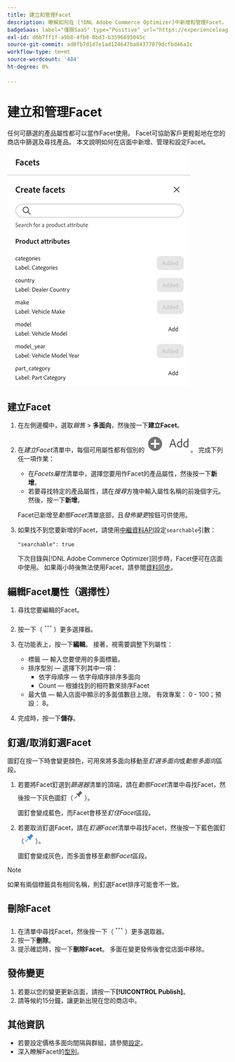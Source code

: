 ```yaml
---
title: 建立和管理Facet
description: 瞭解如何在 [!DNL Adobe Commerce Optimizer]中新增和管理Facet。
badgeSaas: label="僅限SaaS" type="Positive" url="https://experienceleague.adobe.com/zh-hant/docs/commerce/user-guides/product-solutions" tooltip="僅適用於Adobe Commerce as a Cloud Service和Adobe Commerce Optimizer專案(Adobe管理的SaaS基礎結構)。"
exl-id: d6b7ff1f-a9b8-4fb8-8bd3-b3596695045c
source-git-commit: ad8fb7d1d7e1ad124647ba84377079dcfbd46a3c
workflow-type: tm+mt
source-wordcount: '484'
ht-degree: 0%

---
```


# 建立和管理Facet

任何可篩選的產品屬性都可以當作Facet使用。 Facet可協助客戶更輕鬆地在您的商店中篩選及尋找產品。 本文說明如何在店面中新增、管理和設定Facet。

![建立Facet](../../assets/create-facet.png)

## 建立Facet

1. 在左側邊欄中，選取&#x200B;_銷售_ > **多面向**，然後按一下&#x200B;**建立Facet**。
1. 在&#x200B;*建立Facet*&#x200B;清單中，每個可用屬性都有個別的![新增按鈕](../../assets/btn-add.png)。 完成下列任一項作業：

   - 在&#x200B;*Facets屬性*&#x200B;清單中，選擇您要用作Facet的產品屬性，然後按一下&#x200B;**新增**。
   - 若要尋找特定的產品屬性，請在&#x200B;*搜尋*&#x200B;方塊中輸入屬性名稱的前幾個字元。 然後，按一下&#x200B;**新增**。

   Facet已新增至&#x200B;*動態Facet*&#x200B;清單底部，且&#x200B;*發佈變更*&#x200B;按鈕可供使用。

1. 如果找不到您要新增的Facet，請使用[中繼資料API](https://developer.adobe.com/commerce/services/reference/rest/#tag/Metadata)設定`searchable`引數：

   `"searchable": true`

   下次目錄與[!DNL Adobe Commerce Optimizer]同步時，Facet便可在店面中使用。 如果兩小時後無法使用Facet，請參閱[資料同步](../../setup/data-sync.md)。

## 編輯Facet屬性（選擇性）

1. 尋找您要編輯的Facet。
1. 按一下（![更多選擇器](../../assets/btn-more.png)）更多選擇器。
1. 在功能表上，按一下&#x200B;**編輯**。 接著，視需要調整下列屬性：

   - 標籤 — 輸入您要使用的多面標籤。
   - 排序型別 — 選擇下列其中一項：
      - 依字母順序 — 依字母順序排序多面向
      - Count — 根據找到的相符數來排序Facet
   - 最大值 — 輸入店面中顯示的多面值數目上限。 有效專案： 0 - 100；預設： 8。

1. 完成時，按一下&#x200B;**儲存**。

## 釘選/取消釘選Facet

圖釘在按一下時會變更顏色，可用來將多面向移動至&#x200B;*釘選多面向*&#x200B;或&#x200B;*動態多面向*&#x200B;區段。

1. 若要將Facet釘選到&#x200B;*篩選器*&#x200B;清單的頂端，請在&#x200B;*動態Facet*&#x200B;清單中尋找Facet，然後按一下灰色圖釘（![釘選器](../../assets/btn-pin-gray.png)）。

   圖釘會變成藍色，而Facet會移至&#x200B;*釘住Facet*&#x200B;區段。

1. 若要取消釘選Facet，請在&#x200B;*釘選Facet*&#x200B;清單中尋找Facet，然後按一下藍色圖釘（![釘選器](../../assets/btn-pin-blue.png)）。

   圖釘會變成灰色，而多面會移至&#x200B;*動態Facet*&#x200B;區段。

>[!NOTE]
>
>如果有兩個標籤具有相同名稱，則釘選Facet排序可能會不一致。

## 刪除Facet

1. 在清單中尋找Facet，然後按一下（![更多選取器](../../assets/btn-more.png)）更多選取器。
1. 按一下&#x200B;**刪除**。
1. 提示確認時，按一下&#x200B;**刪除Facet**。
多面在變更發佈後會從店面中移除。

## 發佈變更

1. 若要以您的變更更新店面，請按一下&#x200B;**[!UICONTROL Publish]**。
1. 請等候約15分鐘，讓更新出現在您的商店中。

## 其他資訊

- 若要設定價格多面向間隔與群組，請參閱[設定](../../settings.md)。
- 深入瞭解Facet的[型別](type.md)。
